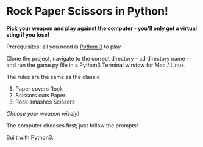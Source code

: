 # Rock Paper Scissors in Python!

**Pick your weapon and play against the computer - you'll only get a virtual sting if you lose!**

Prerequisites: all you need is [Python 3](https://www.python.org/downloads/) to play

Clone the project, navigate to the correct directory - cd directory name - and run the game.py file in a Python3 Terminal window for Mac / Linux.

The rules are the same as the classic
1. Paper covers Rock
2. Scissors cuts Paper
3. Rock smashes Scissors

*Choose your weapon wisely!*

The computer chooses first; just follow the prompts!

Built with Python3.